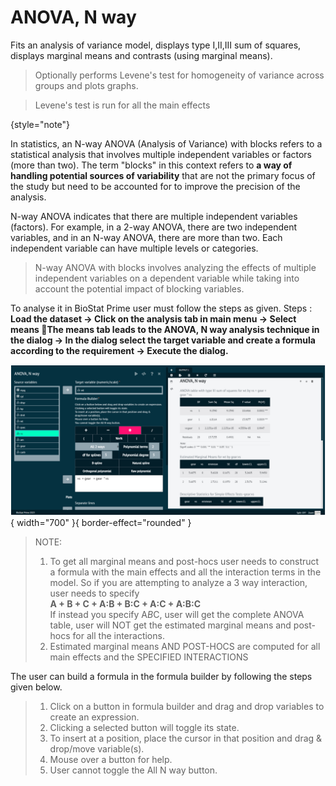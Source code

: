 # ANOVA, N way

Fits an analysis of variance model, displays type I,II,III sum of squares, displays marginal means and contrasts (using marginal means).

>Optionally performs Levene's test for homogeneity of variance across groups and plots graphs.

>Levene's test is run for all the main effects
>
{style="note"}

In statistics, an N-way ANOVA (Analysis of Variance) with blocks refers to a statistical analysis that involves multiple independent variables or factors (more than two). The term "blocks" in this context refers to __a way of handling potential sources of variability__ that are not the primary focus of the study but need to be accounted for to improve the precision of the analysis. 

N-way ANOVA indicates that there are multiple independent variables (factors). For example, in a 2-way ANOVA, there are two independent variables, and in an N-way ANOVA, there are more than two. Each independent variable can have multiple levels or categories. 

>N-way ANOVA with blocks involves analyzing the effects of multiple independent variables on a dependent variable while taking into account the potential impact of blocking variables.

To analyse it in BioStat Prime user must follow the steps as given.
Steps
: __Load the dataset -> Click on the analysis tab in main menu -> Select means The means tab leads to the ANOVA, N way analysis technique in the dialog -> In the dialog select the target variable and create a formula according to the requirement -> Execute the dialog.__

![alt text](screenshots/image117.png){ width="700" }{ border-effect="rounded" }

>NOTE:
>1. To get all marginal means and post-hocs user needs to construct a formula with the main effects and all the interaction terms in the model.
    So if you are attempting to analyze a 3 way interaction, user needs to specify     
    __A + B + C + A:B + B:C + A:C + A:B:C__       
    If instead you specify A*B*C, user will get the complete ANOVA table, user will NOT get the estimated marginal means and post-hocs for all the interactions.
>2. Estimated marginal means AND POST-HOCS are computed for all main effects and the SPECIFIED INTERACTIONS

The user can build a formula in the formula builder by following the steps given below.

>1.	Click on a button in formula builder and drag and drop variables to create an expression.
>2.	Clicking a selected button will toggle its state.
>3.	To insert at a position, place the cursor in that position and drag & drop/move variable(s).
>4.	Mouse over a button for help.
>5.	User cannot toggle the All N way button.